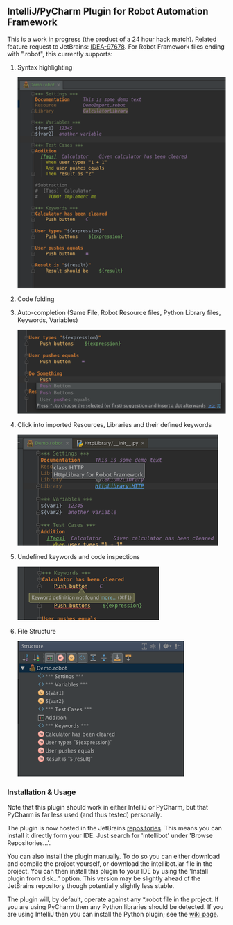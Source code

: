 ## IntelliJ/PyCharm Plugin for Robot Automation Framework

This is a work in progress (the product of a 24 hour hack match).
Related feature request to JetBrains: [IDEA-97678](http://youtrack.jetbrains.com/issue/IDEA-97678).
For Robot Framework files ending with ".robot", this currently supports:

1. Syntax highlighting

   ![Syntax Highlighting](/readme/demo_complete.png)
2. Code folding
3. Auto-completion (Same File, Robot Resource files, Python Library files, Keywords, Variables)

   ![Auto-complete](/readme/keyword_recommendation.png)
4. Click into imported Resources, Libraries and their defined keywords

   ![Click into imported files](/readme/jump_to_source.png)
5. Undefined keywords and code inspections

   ![Undefined Keywords](/readme/undefined_keyword.png)
5. File Structure

   ![File Structure](/readme/structure.png)

### Installation & Usage

Note that this plugin should work in either IntelliJ or PyCharm, but that PyCharm is far less used (and thus tested) personally.

The plugin is now hosted in the JetBrains [repositories](http://plugins.jetbrains.com/plugin/7386?pr=github).
This means you can install it directly form your IDE.
Just search for 'Intellibot' under 'Browse Repositories...'.

You can also install the plugin manually.
To do so you can either download and compile the project yourself, or download the intellibot.jar file in the project.
You can then install this plugin to your IDE by using the 'Install plugin from disk...' option.
This version may be slightly ahead of the JetBrains repository though potentially slightly less stable.

The plugin will, by default, operate against any *.robot file in the project.
If you are using PyCharm then any Python libraries should be detected.
If you are using IntelliJ then you can install the Python plugin; see the [wiki page](https://github.com/millennialmedia/intellibot/wiki/Python-Interpreter).